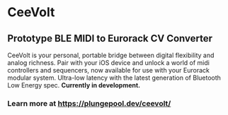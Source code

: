 # CeeVolt
## Prototype BLE MIDI to Eurorack CV Converter
CeeVolt is your personal, portable bridge between digital flexibility and analog richness. Pair with your iOS device and unlock a world of midi controllers and sequencers, now available for use with your Eurorack modular system. Ultra-low latency with the latest generation of Bluetooth Low Energy spec. **Currently in development.**

### Learn more at https://plungepool.dev/ceevolt/
